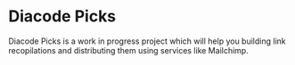 # Diacode Picks

Diacode Picks is a work in progress project which will help you building link recopilations and distributing them using services like Mailchimp.